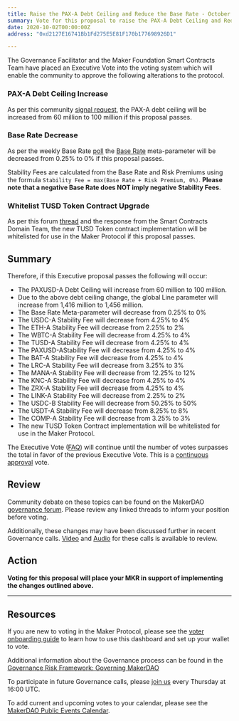 ```yaml
---
title: Raise the PAX-A Debt Ceiling and Reduce the Base Rate - October 2, 2020
summary: Vote for this proposal to raise the PAX-A Debt Ceiling and Reduce the Base Rate - October 2, 2020
date: 2020-10-02T00:00:00Z
address: "0xd2127E16741Bb1Fd275E5E81F170b177698926D1"

---
```

The Governance Facilitator and the Maker Foundation Smart Contracts Team have placed an Executive Vote into the voting system which will enable the community to approve the following alterations to the protocol.

### PAX-A Debt Ceiling Increase 

As per this community [signal request](https://forum.makerdao.com/t/signal-request-increase-paxusd-a-debt-ceiling/4263), the PAX-A debt ceiling will be increased from 60 million to 100 million if this proposal passes.

### Base Rate Decrease

As per the weekly Base Rate [poll](https://vote.makerdao.com/polling-proposal/qmyb7u8vpk7n4xtd6wacvhzx6hk9tszrze7b91ya1cd15z) the [Base Rate](https://forum.makerdao.com/t/discussion-change-the-stability-fee-structure/2258) meta-parameter will be decreased from 0.25% to 0% if this proposal passes.

Stability Fees are calculated from the Base Rate and Risk Premiums using the formula `Stability Fee = max(Base Rate + Risk Premium, 0%)`. **Please note that a negative Base Rate does NOT imply negative Stability Fees**.

### Whitelist TUSD Token Contract Upgrade

As per this forum [thread](https://forum.makerdao.com/t/tusd-smart-contract-update-request/4445) and the response from the Smart Contracts Domain Team, the new TUSD Token contract implementation will be whitelisted for use in the Maker Protocol if this proposal passes.

## Summary

Therefore, if this Executive proposal passes the following will occur:
- The PAXUSD-A Debt Ceiling will increase from 60 million to 100 million.
- Due to the above debt ceiling change, the global Line parameter will increase from 1,416 million to 1,456 million.
- The Base Rate Meta-parameter will decrease from 0.25% to 0%
- The USDC-A Stability Fee will decrease from 4.25% to 4%
- The ETH-A Stability Fee will decrease from 2.25% to 2%
- The WBTC-A Stability Fee will decrease from 4.25% to 4%
- The TUSD-A Stability Fee will decrease from 4.25% to 4%
- The PAXUSD-AStability Fee will decrease from 4.25% to 4%
- The BAT-A Stability Fee will decrease from 4.25% to 4%
- The LRC-A Stability Fee will decrease from 3.25% to 3%
- The MANA-A Stability Fee will decrease from 12.25% to 12%
- The KNC-A Stability Fee will decrease from 4.25% to 4%
- The ZRX-A Stability Fee will decrease from 4.25% to 4%
- The LINK-A Stability Fee will decrease from 2.25% to 2%
- The USDC-B Stability Fee will decrease from 50.25% to 50%
- The USDT-A Stability Fee will decrease from 8.25% to 8%
- The COMP-A Stability Fee will decrease from 3.25% to 3%
- The new TUSD Token Contract implementation will be whitelisted for use in the Maker Protocol.

The Executive Vote ([FAQ](https://community-development.makerdao.com/makerdao-mcd-faqs/faqs#governance)) will continue until the number of votes surpasses the total in favor of the previous Executive Vote. This is a [continuous approval](https://community-development.makerdao.com/makerdao-mcd-faqs/faqs/governance#what-is-continuous-approval-voting) vote.

## Review

Community debate on these topics can be found on the MakerDAO [governance forum](https://forum.makerdao.com/). Please review any linked threads to inform your position before voting.

Additionally, these changes may have been discussed further in recent Governance calls. [Video](https://www.youtube.com/playlist?list=PLLzkWCj8ywWNq5-90-Id6VPSsrk4OWVan) and [Audio](https://soundcloud.com/makerdao/sets/governance-calls) for these calls is available to review.

## Action

**Voting for this proposal will place your MKR in support of implementing the changes outlined above.**

---

## Resources

If you are new to voting in the Maker Protocol, please see the [voter onboarding guide](https://community-development.makerdao.com/onboarding/voter-onboarding) to learn how to use this dashboard and set up your wallet to vote.

Additional information about the Governance process can be found in the [Governance Risk Framework: Governing MakerDAO](https://community-development.makerdao.com/governance/governance-risk-framework)

To participate in future Governance calls, please [join us](https://community-development.makerdao.com/governance/governance-and-risk-meetings) every Thursday at 16:00 UTC.

To add current and upcoming votes to your calendar, please see the [MakerDAO Public Events Calendar](https://calendar.google.com/calendar/embed?src=makerdao.com_3efhm2ghipksegl009ktniomdk%40group.calendar.google.com&ctz=America%2FLos_Angeles).
